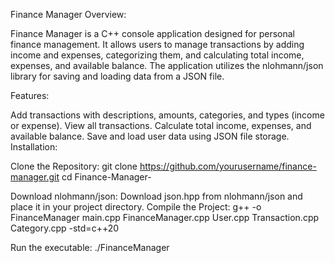 Finance Manager Overview:

Finance Manager is a C++ console application designed for personal finance management. It allows users to manage transactions by adding income and expenses, categorizing them, and calculating total income, expenses, and available balance. The application utilizes the nlohmann/json library for saving and loading data from a JSON file.

Features:

Add transactions with descriptions, amounts, categories, and types (income or expense).
View all transactions.
Calculate total income, expenses, and available balance.
Save and load user data using JSON file storage.
Installation:

Clone the Repository:
git clone https://github.com/yourusername/finance-manager.git
cd Finance-Manager-

Download nlohmann/json:
Download json.hpp from nlohmann/json and place it in your project directory.
Compile the Project:
g++ -o FinanceManager main.cpp FinanceManager.cpp User.cpp Transaction.cpp Category.cpp -std=c++20

Run the executable:
./FinanceManager
